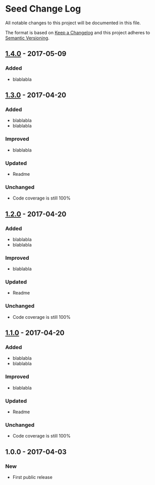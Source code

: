 # Seed Change Log
All notable changes to this project will be documented in this file.

The format is based on [Keep a Changelog](http://keepachangelog.com/)
and this project adheres to [Semantic Versioning](http://semver.org/).

## [1.4.0] - 2017-05-09
### Added
- blablabla

## [1.3.0] - 2017-04-20
### Added
- blablabla
- blablabla
### Improved
- blablabla
### Updated
- Readme
### Unchanged
- Code coverage is still 100%

## [1.2.0] - 2017-04-20
### Added
- blablabla
- blablabla
### Improved
- blablabla
### Updated
- Readme
### Unchanged
- Code coverage is still 100%

## [1.1.0] - 2017-04-20
### Added
- blablabla
- blablabla
### Improved
- blablabla
### Updated
- Readme
### Unchanged
- Code coverage is still 100%

## 1.0.0 - 2017-04-03
### New
- First public release

[1.4.0]: https://github.com/codsen/correct-lib/compare/v1.3.0...v1.4.0
[1.3.0]: https://github.com/codsen/correct-lib/compare/v1.2.0...v1.3.0
[1.2.0]: https://github.com/codsen/correct-lib/compare/v1.1.0...v1.2.0
[1.1.0]: https://github.com/codsen/correct-lib/compare/v1.0.1...v1.1.0
